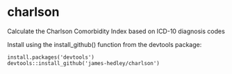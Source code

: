 # charlson
Calculate the Charlson Comorbidity Index based on ICD-10 diagnosis codes 

Install using the install_github() function from the devtools package:
```
install.packages('devtools')
devtools::install_github('james-hedley/charlson')
```
